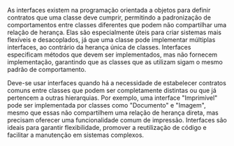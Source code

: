 As interfaces existem na programação orientada a objetos para definir contratos que uma classe deve cumprir, permitindo a padronização de comportamentos entre classes diferentes que podem não compartilhar uma relação de herança. Elas são especialmente úteis para criar sistemas mais flexíveis e desacoplados, já que uma classe pode implementar múltiplas interfaces, ao contrário da herança única de classes. Interfaces especificam métodos que devem ser implementados, mas não fornecem implementação, garantindo que as classes que as utilizam sigam o mesmo padrão de comportamento.

Deve-se usar interfaces quando há a necessidade de estabelecer contratos comuns entre classes que podem ser completamente distintas ou que já pertencem a outras hierarquias. Por exemplo, uma interface "Imprimível" pode ser implementada por classes como "Documento" e "Imagem", mesmo que essas não compartilhem uma relação de herança direta, mas precisam oferecer uma funcionalidade comum de impressão. Interfaces são ideais para garantir flexibilidade, promover a reutilização de código e facilitar a manutenção em sistemas complexos.